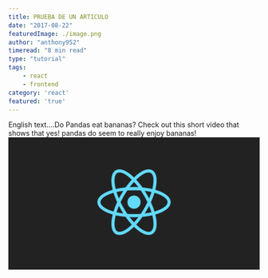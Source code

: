 ```yaml
---
title: PRUEBA DE UN ARTICULO
date: "2017-08-22"
featuredImage: ./image.png
author: "anthony952"
timeread: "8 min read"
type: "tutorial"
tags:
    - react
    - frontend
category: 'react'
featured: 'true'
---
```


English text....Do Pandas eat bananas? Check out this short video that shows that yes! pandas do
seem to really enjoy bananas!
![Chinese Salty Egg](image.png)
